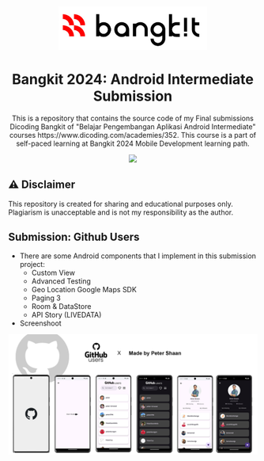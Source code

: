 <div align="center">
  <img alt="Logo_Bangkit" src="https://raw.githubusercontent.com/petershaan12/BangkitFinalProjectAndroid/master/app/src/main/res/drawable/bangkit.jpg" width="300" />
</div>

<div align="center">
<h1> Bangkit 2024: Android Intermediate Submission </h1>
<p>This is a repository that contains the source code of my Final submissions Dicoding Bangkit of "Belajar Pengembangan Aplikasi Android Intermediate" courses https://www.dicoding.com/academies/352. This course is a part of self-paced learning at Bangkit 2024 Mobile Development learning path.</p>
   <img src="https://img.shields.io/badge/by-bangkit%20-red.svg" />
</div>

## ⚠️ Disclaimer 
This repository is created for sharing and educational purposes only. Plagiarism is unacceptable and is not my responsibility as the author.

## Submission: Github Users
* There are some Android components that I implement in this submission project:
    * Custom View
    * Advanced Testing
    * Geo Location Google Maps SDK
    * Paging 3
    * Room & DataStore
    * API Story (LIVEDATA)
* Screenshoot
 <img alt="Logo_Bangkit" src="https://raw.githubusercontent.com/petershaan12/GithubUser/master/app/src/main/res/drawable/preview.png?raw=true" width="1000" />
